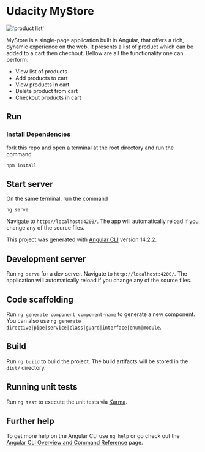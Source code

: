 # Udacity MyStore
!['product list'](./docs/product_list.png)

MyStore is a single-page application  built in Angular, that offers a rich, dynamic experience on the web. It presents a list of product which can be added to a cart then chechout. Bellow are all the functionality one can perform: 

- View list of products
- Add products to cart
- View products in cart
- Delete product from cart 
- Checkout products in cart 


## Run 
### Install Dependencies 
fork this repo and open a terminal at the root directory and run the command 

```
npm install
```

## Start server
On the same terminal, run the command 
```
ng serve
```
Navigate to `http://localhost:4200/`. The app will automatically reload if you change any of the source files.


This project was generated with [Angular CLI](https://github.com/angular/angular-cli) version 14.2.2.

## Development server

Run `ng serve` for a dev server. Navigate to `http://localhost:4200/`. The application will automatically reload if you change any of the source files.

## Code scaffolding

Run `ng generate component component-name` to generate a new component. You can also use `ng generate directive|pipe|service|class|guard|interface|enum|module`.

## Build

Run `ng build` to build the project. The build artifacts will be stored in the `dist/` directory.

## Running unit tests

Run `ng test` to execute the unit tests via [Karma](https://karma-runner.github.io).



## Further help

To get more help on the Angular CLI use `ng help` or go check out the [Angular CLI Overview and Command Reference](https://angular.io/cli) page.
